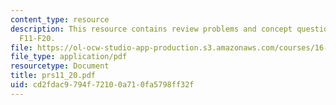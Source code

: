 ```yaml
---
content_type: resource
description: This resource contains review problems and concept questions from lectures
  F11-F20.
file: https://ol-ocw-studio-app-production.s3.amazonaws.com/courses/16-01-unified-engineering-i-ii-iii-iv-fall-2005-spring-2006/cd2fdac9794f72100a710fa5798ff32f_prs11_20.pdf
file_type: application/pdf
resourcetype: Document
title: prs11_20.pdf
uid: cd2fdac9-794f-7210-0a71-0fa5798ff32f
---
```

